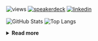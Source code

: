 ![views](https://komarev.com/ghpvc/?username=chck&color=blueviolet)
[![speakerdeck](https://img.shields.io/badge/Speaker_Deck-chck-8a2be2?style=flat-square&logo=speaker-deck)](https://speakerdeck.com/chck)
[![linkedin](https://img.shields.io/badge/LinkedIn-chck-8a2be2?style=flat-square&logo=linkedin)](https://www.linkedin.com/in/chck/)

<p align="left"> 
  <img alt="GitHub Stats" align="center" height="150" src="https://github-readme-stats-nine-umber-51.vercel.app/api?username=chck&count_private=true&show_icons=true&hide_title=true&theme=buefy" />
  <img alt="Top Langs" align="center" height="150" src="https://github-readme-stats-nine-umber-51.vercel.app/api/top-langs/?username=chck&layout=compact&count_private=true&show_icons=true&hide_title=true&theme=buefy" />
</p>

<details>
  <summary><b>Read more</b></summary>
  <br>

  <!--START_SECTION:waka-->
**🐱 My GitHub Data** 

> 📦 124.0 kB Used in GitHub's Storage 
 > 
> 🏆 0 Contributions in the Year 2025
 > 
> 💼 Opted to Hire
 > 
> 📜 133 Public Repositories 
 > 
> 🔑 24 Private Repositories 
 > 
**I'm a Night 🦉** 

```text
🌞 Morning                1191 commits        ████░░░░░░░░░░░░░░░░░░░░░   16.21 % 
🌆 Daytime                2241 commits        ████████░░░░░░░░░░░░░░░░░   30.49 % 
🌃 Evening                2066 commits        ███████░░░░░░░░░░░░░░░░░░   28.11 % 
🌙 Night                  1851 commits        ██████░░░░░░░░░░░░░░░░░░░   25.19 % 
```
📅 **I'm Most Productive on Thursday** 

```text
Monday                   1394 commits        █████░░░░░░░░░░░░░░░░░░░░   18.97 % 
Tuesday                  1105 commits        ████░░░░░░░░░░░░░░░░░░░░░   15.04 % 
Wednesday                1273 commits        ████░░░░░░░░░░░░░░░░░░░░░   17.32 % 
Thursday                 1689 commits        ██████░░░░░░░░░░░░░░░░░░░   22.98 % 
Friday                   730 commits         ██░░░░░░░░░░░░░░░░░░░░░░░   09.93 % 
Saturday                 490 commits         ██░░░░░░░░░░░░░░░░░░░░░░░   06.67 % 
Sunday                   668 commits         ██░░░░░░░░░░░░░░░░░░░░░░░   09.09 % 
```


📊 **This Week I Spent My Time On** 

```text
💬 Programming Languages: 
Python                   17 hrs 51 mins      ████████████░░░░░░░░░░░░░   47.47 % 
Rust                     6 hrs 5 mins        ████░░░░░░░░░░░░░░░░░░░░░   16.17 % 
TOML                     4 hrs 12 mins       ███░░░░░░░░░░░░░░░░░░░░░░   11.20 % 
Markdown                 2 hrs 35 mins       ██░░░░░░░░░░░░░░░░░░░░░░░   06.89 % 
Terraform                2 hrs 9 mins        █░░░░░░░░░░░░░░░░░░░░░░░░   05.72 % 

🔥 Editors: 
PyCharm                  23 hrs 14 mins      ███████████████░░░░░░░░░░   61.78 % 
RustRover                8 hrs 40 mins       ██████░░░░░░░░░░░░░░░░░░░   23.04 % 
Neovim                   4 hrs 26 mins       ███░░░░░░░░░░░░░░░░░░░░░░   11.82 % 
Obsidian                 56 mins             █░░░░░░░░░░░░░░░░░░░░░░░░   02.49 % 
Zed                      19 mins             ░░░░░░░░░░░░░░░░░░░░░░░░░   00.87 % 
```

**I Mostly Code in Python** 

```text
Python                   47 repos            █████████░░░░░░░░░░░░░░░░   34.56 % 
Jupyter Notebook         18 repos            ███░░░░░░░░░░░░░░░░░░░░░░   13.24 % 
Ruby                     11 repos            ██░░░░░░░░░░░░░░░░░░░░░░░   08.09 % 
Rust                     8 repos             █░░░░░░░░░░░░░░░░░░░░░░░░   05.88 % 
Dockerfile               5 repos             █░░░░░░░░░░░░░░░░░░░░░░░░   03.68 % 
```



**Timeline**

![Lines of Code chart](https://raw.githubusercontent.com/chck/chck/main/assets/bar_graph.png)


 Last Updated on 2025-03-20 01:59 UTC
<!--END_SECTION:waka-->
</details>

